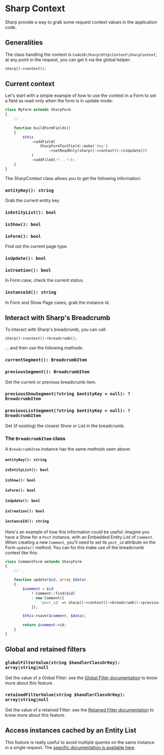 # Sharp Context

Sharp provide a way to grab some request context values in the application code.

## Generalities

The class handling the context is `Code16\Sharp\Http\Context\SharpContext`; at any point in the request, you can get it via the global helper:

```php
sharp()->context();
```

## Current context

Let's start with a simple example of how to use the context in a Form to set a field as read-only when the form is in update mode:

```php
class MyForm extends SharpForm
{
    // ...
    
    function buildFormFields()
    {
        $this
            ->addField(
                SharpFormTextField::make('key')
                    ->setReadOnly(sharp()->context()->isUpdate())
            )
            ->addFiled(/*...*/);
    }
}
```

The SharpContext class allows you to get the following information: 

### `entityKey(): string`

Grab the current entity key.

### `isEntityList(): bool`
### `isShow(): bool`
### `isForm(): bool`

Find out the current page type.

### `isUpdate(): bool`
### `isCreation(): bool`

In Form case, check the current status.

### `instanceId(): string`

In Form and Show Page cases, grab the instance id.

## Interact with Sharp's Breadcrumb

To interact with Sharp's breadcrumb, you can call:

```php
sharp()->context()->breadcrumb();
```

... and then use the following methods:

### `currentSegment(): BreadcrumbItem`
### `previousSegment(): BreadcrumbItem`

Get the current or previous breadcrumb item.

### `previousShowSegment(?string $entityKey = null): ?BreadcrumbItem`
### `previousListSegment(?string $entityKey = null): ?BreadcrumbItem`

Get (if existing) the closest Show or List in the breadcrumb.

### The `BreadcrumbItem` class

A `BreadcrumbItem` instance has the same methods seen above:

#### `entityKey(): string`
#### `isEntityList(): bool`
#### `isShow(): bool`
#### `isForm(): bool`
#### `isUpdate(): bool`
#### `isCreation(): bool`
#### `instanceId(): string`

Here's an example of how this information could be useful: imagine you have a Show for a `Post` instance, with an Embedded Entity List of `Comment`. When creating a new `Comment`, you'll need to set its `post_id` attribute on the Form `update()` method. You can for this make use of the breadcrumb context like this:

```php
class CommentForm extends SharpForm
{
    // ...
    
    function update($id, array $data)
    {
        $comment = $id 
            ? Comment::find($id) 
            : new Comment([
                'post_id' => sharp()->context()->breadcrumb()->previousShowSegment('post')->instanceId()
            ]);

        $this->save($comment, $data);
        
        return $comment->id;
    }
}
```

## Global and retained filters

### `globalFilterValue(string $handlerClassOrKey): array|string|null`

Get the value of a Global Filter: see the [Global Filter documentation](filters.md) to know more about this feature.

### `retainedFilterValue(string $handlerClassOrKey): array|string|null`

Get the value of a retained Filter: see the [Retained Filter documentation](filters.md) to know more about this feature.


## Access instances cached by an Entity List

This feature is really useful to avoid multiple queries on the same instance in a single request. The [specific documentation is available here](avoid-n1-queries-in-entity-lists.md).

